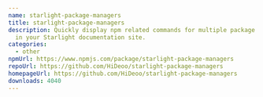 ```yaml
---
name: starlight-package-managers
title: starlight-package-managers
description: Quickly display npm related commands for multiple package managers
  in your Starlight documentation site.
categories:
  - other
npmUrl: https://www.npmjs.com/package/starlight-package-managers
repoUrl: https://github.com/HiDeoo/starlight-package-managers
homepageUrl: https://github.com/HiDeoo/starlight-package-managers
downloads: 4040
---
```

